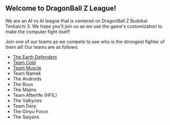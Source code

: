## Welcome to DragonBall Z League!

We are an AI vs AI league that is centered on DragonBall Z Budokai Tenkaichi 3. We hope you'll join us as we use the game's customization to make the computer fight itself! 

Join one of our teams as we compete to see who is the strongest fighter of them all! Our teams are as follows:

- [The Earth Defenders](./teams/earthDefenders.md)
- [Team Cold](./teams/cold.md)
- [Team Muscle](./teams/muscle.md)
- Team Namek
- The Androids
- The Buus
- The Majins
- Team Afterlife (HFIL)
- The Valkyries
- Team Derp
- The Ginyu Force
- The Saiyans

